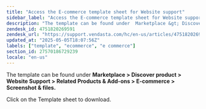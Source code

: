 ```yaml
---
title: "Access the E-commerce template sheet for Website support"
sidebar_label: "Access the E-commerce template sheet for Website support"
description: "The template can be found under  Marketplace &gt; Discover product &gt; Website Support &gt; Related Products &amp; Add-ons &gt; E-commerce &gt; Screenshot &a"
zendesk_id: 4751820269591
zendesk_url: "https://support.vendasta.com/hc/en-us/articles/4751820269591-Access-the-E-commerce-template-sheet-for-Website-support"
updated_at: "2025-05-05T18:07:56Z"
labels: ["template", "ecommerce", "e commerce"]
section_id: 27570186729239
locale: "en-us"
---
```


The template can be found under **Marketplace > Discover product > Website Support > Related Products & Add-ons > E-commerce > Screenshot & files.**  

Click on the Template sheet to download.
